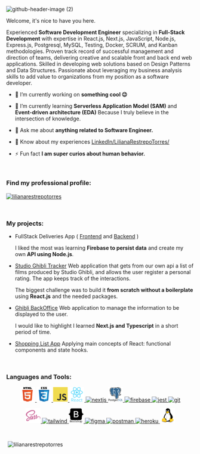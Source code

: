 ![github-header-image (2)](https://user-images.githubusercontent.com/17114826/181831288-511c6233-682f-4b26-bfa4-9297e43402c2.png)



Welcome, it's nice to have you here.

Experienced **Software Development Engineer** specializing in **Full-Stack Development** with expertise in React.js, Next.js, JavaScript, Node.js, Express.js, Postgresql, MySQL, Testing, Docker, SCRUM, and Kanban methodologies. Proven track record of successful management and direction of teams, delivering creative and scalable front and back end web applications. Skilled in developing web solutions based on Design Patterns and Data Structures. Passionate about leveraging my business analysis skills to add value to organizations from my position as a software developer.

- 🔭 I’m currently working on **something cool 😉**

- 🌱 I’m currently learning **Serverless Application Model (SAM)** and **Event-driven architecture (EDA)** Because I truly believe in the intersection of knowledge.

- 💬 Ask me about **anything related to Software Engineer.**

[//]: # (- 📫 How to reach me **lilianarestrepot@gmail.com**)

- 📄 Know about my experiences [LinkedIn/LilianaRestrepoTorres/](https://www.linkedin.com/in/lilianarestrepotorres/)

- ⚡ Fun fact **I am super curios about human behavior.**

<br />

<h3 align="left">Find my professional profile:</h3>
<p align="left">
<a href="https://linkedin.com/in/lilianarestrepotorres" target="blank"><img align="center" src="https://raw.githubusercontent.com/rahuldkjain/github-profile-readme-generator/master/src/images/icons/Social/linked-in-alt.svg" alt="lilianarestrepotorres" height="30" width="40" /></a>
</p>

<br/>

<h3 align="left">My projects:</h3>

- FullStack Deliveries App ( [Frontend](https://github.com/LilianaRestrepoTorres/FE-delivery-app) and [Backend](https://github.com/LilianaRestrepoTorres/BE-delivery-app) )  
  
  I liked the most was learning **Firebase to persist data** and create my own **API using Node.js**.

- [Studio Ghibli Tracker](https://github.com/C10-Ghibli-s/FE-Studio-Ghibli-Tracker) Web application that gets from our own api a list of films produced by Studio Ghibli, and allows the user register a personal rating. The app keeps track of the interactions. 

  The biggest challenge was to build it **from scratch without a boilerplate** using **React.js** and the needed packages.

  
- [Ghibli BackOffice](https://github.com/C10-Ghibli-s/FE-Backoffice) Web application to manage the information to be displayed to the user.  

  I would like to highlight I learned **Next.js and Typescript** in a short period of time.

- [Shopping List App](https://github.com/LilianaRestrepoTorres/shoppinglist) Applying main concepts of React: functional components and state hooks.

  
<br />
<h3 align="left">Languages and Tools:</h3>
<p align="center">
<a href="https://www.w3.org/html/" target="_blank" rel="noreferrer"> <img src="https://raw.githubusercontent.com/devicons/devicon/master/icons/html5/html5-original-wordmark.svg" alt="html5" width="40" height="40"/> </a>
<a href="https://www.w3schools.com/css/" target="_blank" rel="noreferrer"> <img src="https://raw.githubusercontent.com/devicons/devicon/master/icons/css3/css3-original-wordmark.svg" alt="css3" width="40" height="40"/> </a>
<a href="https://developer.mozilla.org/en-US/docs/Web/JavaScript" target="_blank" rel="noreferrer"> <img src="https://raw.githubusercontent.com/devicons/devicon/master/icons/javascript/javascript-original.svg" alt="javascript" width="40" height="40"/> </a>
<a href="https://reactjs.org/" target="_blank" rel="noreferrer"> <img src="https://raw.githubusercontent.com/devicons/devicon/master/icons/react/react-original-wordmark.svg" alt="react" width="40" height="40"/> </a>
<a href="https://nextjs.org/" target="_blank" rel="noreferrer"> <img src="https://cdn.worldvectorlogo.com/logos/nextjs-2.svg" alt="nextjs" width="40" height="40"/> </a>
<a href="https://www.postgresql.org" target="_blank" rel="noreferrer"> <img src="https://raw.githubusercontent.com/devicons/devicon/master/icons/postgresql/postgresql-original-wordmark.svg" alt="postgresql" width="40" height="40"/> </a>
<a href="https://firebase.google.com/" target="_blank" rel="noreferrer"> <img src="https://www.vectorlogo.zone/logos/firebase/firebase-icon.svg" alt="firebase" width="40" height="40"/> </a>
<a href="https://jestjs.io" target="_blank" rel="noreferrer"> <img src="https://www.vectorlogo.zone/logos/jestjsio/jestjsio-icon.svg" alt="jest" width="40" height="40"/> </a>
<a href="https://git-scm.com/" target="_blank" rel="noreferrer"> <img src="https://www.vectorlogo.zone/logos/git-scm/git-scm-icon.svg" alt="git" width="40" height="40"/> </a>
</p>
<p align="center">
<a href="https://sass-lang.com" target="_blank" rel="noreferrer"> <img src="https://raw.githubusercontent.com/devicons/devicon/master/icons/sass/sass-original.svg" alt="sass" width="40" height="40"/> </a>
<a href="https://tailwindcss.com/" target="_blank" rel="noreferrer"> <img src="https://www.vectorlogo.zone/logos/tailwindcss/tailwindcss-icon.svg" alt="tailwind" width="40" height="40"/> </a>
<a href="https://getbootstrap.com" target="_blank" rel="noreferrer"> <img src="https://raw.githubusercontent.com/devicons/devicon/master/icons/bootstrap/bootstrap-plain-wordmark.svg" alt="bootstrap" width="40" height="40"/> </a>
<a href="https://www.figma.com/" target="_blank" rel="noreferrer"> <img src="https://www.vectorlogo.zone/logos/figma/figma-icon.svg" alt="figma" width="40" height="40"/> </a>
<a href="https://postman.com" target="_blank" rel="noreferrer"> <img src="https://www.vectorlogo.zone/logos/getpostman/getpostman-icon.svg" alt="postman" width="40" height="40"/> </a>
<a href="https://heroku.com" target="_blank" rel="noreferrer"> <img src="https://www.vectorlogo.zone/logos/heroku/heroku-icon.svg" alt="heroku" width="40" height="40"/> </a>
<a href="https://www.linux.org/" target="_blank" rel="noreferrer"> <img src="https://raw.githubusercontent.com/devicons/devicon/master/icons/linux/linux-original.svg" alt="linux" width="40" height="40"/> </a>
</p>

<br />

<p>&nbsp;<img align="center" src="https://github-readme-stats.vercel.app/api?username=lilianarestrepotorres&show_icons=true&locale=en" alt="lilianarestrepotorres" /></p>
